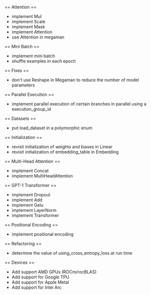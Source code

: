 == Attention ==

- implement Mul
- implement Scale
- implement Mask
- implement Attention
- use Attention in megaman

== Mini Batch ==

- implement mini batch
- shuffle examples in each epoch

== Fixes ==

- don't use Reshape in Megaman to reduce the number of model parameters

== Parallel Execution ==

- implement parallel execution of certain branches in parallel using a execution_group_id

== Datasets ==

- put load_dataset in a polymorphic enum

== Initialization ==

- revisit initialization of weights and biases in Linear
- revisit initialization of embedding_table in Embedding

== Multi-Head Attention ==

- implement Concat
- implement MultiHeadAttention

== GPT-1 Transformer ==

- implement Dropout
- implement Add
- implement Gelu
- implement LayerNorm
- implement Transformer

== Positional Encoding ==

- implement positional encoding

== Refactoring ==

- determine the value of using_cross_entropy_loss at run time

== Devices ==

- Add support AMD GPUs (ROCm/rocBLAS)
- Add support for Google TPU
- Add support for Apple Metal
- Add support for Intel Arc